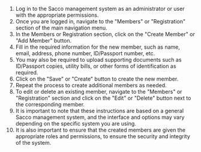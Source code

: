 1. Log in to the Sacco management system as an administrator or user with the appropriate permissions.
2. Once you are logged in, navigate to the "Members" or "Registration" section of the main navigation menu.
3. In the Members or Registration section, click on the "Create Member" or "Add Member" button.
4. Fill in the required information for the new member, such as name, email, address, phone number, ID/Passport number, etc.
5. You may also be required to upload supporting documents such as ID/Passport copies, utility bills, or other forms of identification as required.
6. Click on the "Save" or "Create" button to create the new member.
7. Repeat the process to create additional members as needed.
8. To edit or delete an existing member, navigate to the "Members" or "Registration" section and click on the "Edit" or "Delete" button next to the corresponding member.
9. It is important to note that these instructions are based on a general Sacco management system, and the interface and options may vary depending on the specific system you are using.
10. It is also important to ensure that the created members are given the appropriate roles and permissions, to ensure the security and integrity of the system.
